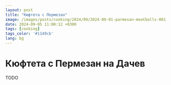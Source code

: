 ```yaml
---
layout: post
title: "Кюфтета с Пермезан"
image: /images/posts/cooking/2024/09/2024-09-01-parmesan-meatballs-001.jpg
date: 2024-09-05 11:00:12 +0300
tags: [cooking]
tags_color: '#1149cb'
lang: bg
---
```

# Кюфтета с Пермезан на Дачев
TODO
